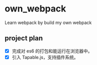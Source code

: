 # own_webpack

Learn webpack by build my own webpack

## project plan

- [x] 完成对 es6 的打包和能运行在浏览器中。
- [x] 引入 Tapable.js，支持插件系统。
